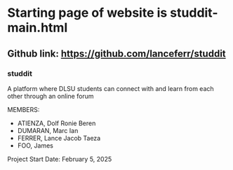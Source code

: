 # Starting page of website is studdit-main.html
## Github link: https://github.com/lanceferr/studdit


### studdit
A platform where DLSU students can connect with and learn from each other through an online forum

MEMBERS:

- ATIENZA, Dolf Ronie Beren
- DUMARAN, Marc Ian
- FERRER, Lance Jacob Taeza
- FOO, James

Project Start Date: February 5, 2025

